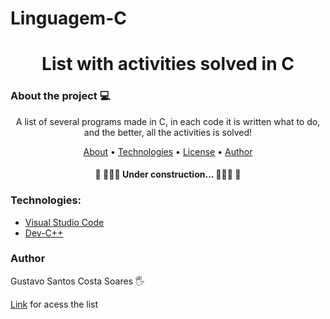 # Linguagem-C
<h1 align="center">List with activities solved in C </h1>
  
  
### About the project 💻
<p align="center">A list of several programs made in C, in each code it is written what to do, and the better, all the activities is solved! </p>

 <p align="center">
 <a href="#About the project">About</a> •
 <a href="#Technologies">Technologies</a> • 
 <a href="#licenc-a">License</a> • 
 <a href="#autor">Author</a>
</p>


<h4 align="center"> 
	🚧  👨🏿‍💻 Under construction... 👨🏿‍💻  🚧 
</h4>


### Technologies:

- [Visual Studio Code](https://code.visualstudio.com/)
- [Dev-C++](https://sourceforge.net/projects/orwelldevcpp/)



### Author
Gustavo Santos Costa Soares 🖐️



[Link](https://github.com/Poitt/Linguagem-C/blob/adding-files/List%20with%20all%20exercises%20-%20C.pdf) for acess the list 
